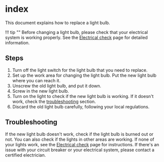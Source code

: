 # index

This document explains how to replace a light bulb.

!!! tip "" Before changing a light bulb, please check that your electrical system is working properly. See the [Electrical check](/help/electrical-check) page for detailed information.

## Steps

1. Turn off the light switch for the light bulb that you need to replace.
2. Set up the work area for changing the light bulb. Put the new light bulb where you can reach it.
3. Unscrew the old light bulb, and put it down.
4. Screw in the new light bulb.
5. Turn on the light to check if the new light bulb is working. If it doesn't work, check the [troubleshooting]() section.
6. Discard the old light bulb carefully, following your local regulations.

## Troubleshooting

If the new light bulb doesn't work, check if the light bulb is burned out or not. You can also check if the lights in other areas are working. If none of your lights work, see the [Electrical check](/help/electrical-check) page for instructions. If there's an issue with your circuit breaker or your electrical system, please contact a certified electrician.

